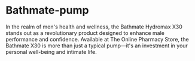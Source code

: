 # Bathmate-pump
In the realm of men's health and wellness, the Bathmate Hydromax X30 stands out as a revolutionary product designed to enhance male performance and confidence. Available at The Online Pharmacy Store, the Bathmate X30 is more than just a typical pump—it's an investment in your personal well-being and intimate life.
